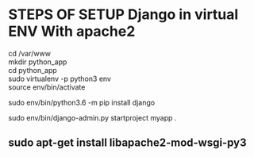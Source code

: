 # STEPS OF SETUP Django in virtual ENV With apache2

cd /var/www <br/>
mkdir python_app<br/>
cd python_app <br/>
sudo virtualenv -p python3 env <br/>
source env/bin/activate<br/>

sudo env/bin/python3.6 -m pip install django<br/>

sudo env/bin/django-admin.py startproject myapp .<br/>
## sudo apt-get install libapache2-mod-wsgi-py3
